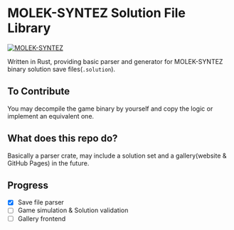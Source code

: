 # MOLEK-SYNTEZ Solution File Library

[![MOLEK-SYNTEZ](https://static.wikia.nocookie.net/zachtronics/images/a/ad/MOLEK-SYNTEZ.jpg)](https://www.zachtronics.com/molek-syntez/)

Written in Rust, providing basic parser and generator for MOLEK-SYNTEZ binary solution save files(`.solution`).

## To Contribute

You may decompile the game binary by yourself and copy the logic or implement an equivalent one.

## What does this repo do?

Basically a parser crate, may include a solution set and a gallery(website & GitHub Pages) in the future.

## Progress

- [x] Save file parser
- [ ] Game simulation & Solution validation
- [ ] Gallery frontend
